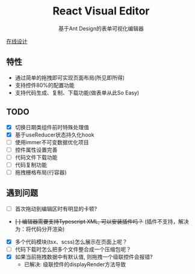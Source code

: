 <div align='center'>
    <h1>React Visual Editor</h1>
    <p>基于Ant Design的表单可视化编辑器</p>
</div>

[在线设计](https://resonances.gitee.io/react-visual-editor)

## 特性
- 通过简单的拖拽即可实现页面布局(所见即所得)
- 支持控件80%的配置功能
- 支持代码生成、复制、下载功能(做表单从此So Easy)

## TODO
- [x] 切换日期类组件前时特殊处理值
- [x] 基于useReducer状态持久化hook
- [ ] 使用immer不可变数据优化项目
- [ ] 控件属性设置完善
- [ ] 代码文件下载功能
- [ ] 代码复制功能
- [ ] 拖拽栅格布局(行容器)

## 遇到问题
- [ ] 首次拖动到编辑区时有明显的卡顿?
- ~~[ ] 编辑器需要支持Typescript XML, 可以安装插件吗？~~ (插件不支持，解决为：将代码分开渲染)
- [x] 多个代码模块(tsx、scss)怎么展示在页面上呢？
- [ ] 代码下载时怎么把多个文件整合成一个压缩包呢？
- [x] 如果当前拖拽数据中有默认值, 则拖拽一个级联控件会报错?  
    - 已解决: 级联控件的displayRender方法导致
    


